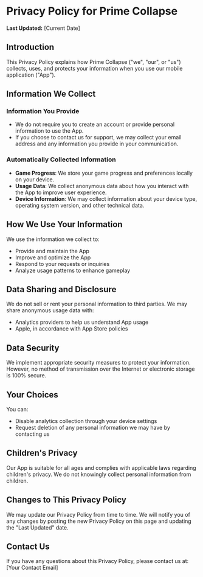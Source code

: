 # Privacy Policy for Prime Collapse

**Last Updated:** [Current Date]

## Introduction

This Privacy Policy explains how Prime Collapse ("we", "our", or "us") collects, uses, and protects your information when you use our mobile application ("App").

## Information We Collect

### Information You Provide
- We do not require you to create an account or provide personal information to use the App.
- If you choose to contact us for support, we may collect your email address and any information you provide in your communication.

### Automatically Collected Information
- **Game Progress**: We store your game progress and preferences locally on your device.
- **Usage Data**: We collect anonymous data about how you interact with the App to improve user experience.
- **Device Information**: We may collect information about your device type, operating system version, and other technical data.

## How We Use Your Information

We use the information we collect to:
- Provide and maintain the App
- Improve and optimize the App
- Respond to your requests or inquiries
- Analyze usage patterns to enhance gameplay

## Data Sharing and Disclosure

We do not sell or rent your personal information to third parties. We may share anonymous usage data with:
- Analytics providers to help us understand App usage
- Apple, in accordance with App Store policies

## Data Security

We implement appropriate security measures to protect your information. However, no method of transmission over the Internet or electronic storage is 100% secure.

## Your Choices

You can:
- Disable analytics collection through your device settings
- Request deletion of any personal information we may have by contacting us

## Children's Privacy

Our App is suitable for all ages and complies with applicable laws regarding children's privacy. We do not knowingly collect personal information from children.

## Changes to This Privacy Policy

We may update our Privacy Policy from time to time. We will notify you of any changes by posting the new Privacy Policy on this page and updating the "Last Updated" date.

## Contact Us

If you have any questions about this Privacy Policy, please contact us at:
[Your Contact Email] 